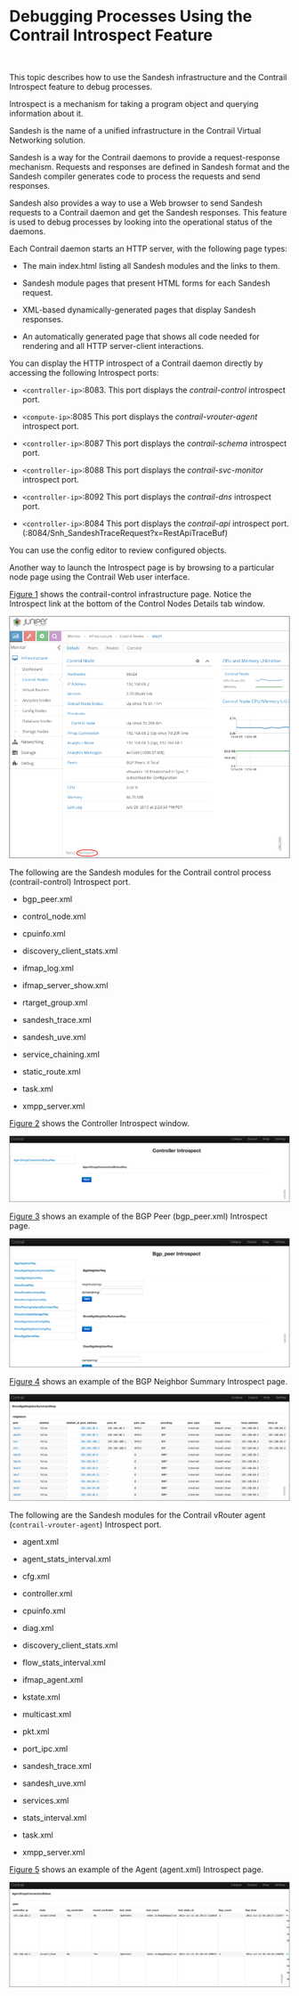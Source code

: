 # Debugging Processes Using the Contrail Introspect Feature

 

This topic describes how to use the Sandesh infrastructure and the
Contrail Introspect feature to debug processes.

Introspect is a mechanism for taking a program object and querying
information about it.

Sandesh is the name of a unified infrastructure in the Contrail Virtual
Networking solution.

Sandesh is a way for the Contrail daemons to provide a request-response
mechanism. Requests and responses are defined in Sandesh format and the
Sandesh compiler generates code to process the requests and send
responses.

Sandesh also provides a way to use a Web browser to send Sandesh
requests to a Contrail daemon and get the Sandesh responses. This
feature is used to debug processes by looking into the operational
status of the daemons.

Each Contrail daemon starts an HTTP server, with the following page
types:

-   The main index.html listing all Sandesh modules and the links to
    them.

-   Sandesh module pages that present HTML forms for each Sandesh
    request.

-   XML-based dynamically-generated pages that display Sandesh
    responses.

-   An automatically generated page that shows all code needed for
    rendering and all HTTP server-client interactions.

You can display the HTTP introspect of a Contrail daemon directly by
accessing the following Introspect ports:

-   `<controller-ip>`:8083. This port displays the *contrail-control*
    introspect port.

-   `<compute-ip>`:8085 This port displays the *contrail-vrouter-agent*
    introspect port.

-   `<controller-ip>`:8087 This port displays the *contrail-schema*
    introspect port.

-   `<controller-ip>`:8088 This port displays the *contrail-svc-monitor*
    introspect port.

-   `<controller-ip>`:8092 This port displays the *contrail-dns*
    introspect port.

-   `<controller-ip>`:8084 This port displays the *contrail-api*
    introspect port. (:8084/Snh\_SandeshTraceRequest?x=RestApiTraceBuf)

You can use the config editor to review configured objects.

Another way to launch the Introspect page is by browsing to a particular
node page using the Contrail Web user interface.

[Figure 1](introspect-process-debugging.html#con-node-detail-win) shows
the contrail-control infrastructure page. Notice the Introspect link at
the bottom of the Control Nodes Details tab window.

![Figure 1: Control Nodes Details Tab Window](images/s042485.png)

The following are the Sandesh modules for the Contrail control process
(contrail-control) Introspect port.

-   bgp\_peer.xml

-   control\_node.xml

-   cpuinfo.xml

-   discovery\_client\_stats.xml

-   ifmap\_log.xml

-   ifmap\_server\_show.xml

-   rtarget\_group.xml

-   sandesh\_trace.xml

-   sandesh\_uve.xml

-   service\_chaining.xml

-   static\_route.xml

-   task.xml

-   xmpp\_server.xml

[Figure 2](introspect-process-debugging.html#cont-intro-win) shows the
Controller Introspect window.

![Figure 2: Controller Introspect Window](images/s042488.png)

[Figure 3](introspect-process-debugging.html#bgp-peer-neigh-sum) shows
an example of the BGP Peer (bgp\_peer.xml) Introspect page.

![Figure 3: BGP Peer Introspect Page](images/s042486.png)

[Figure 4](introspect-process-debugging.html#bgp-neigh-sum) shows an
example of the BGP Neighbor Summary Introspect page.

![Figure 4: BGP Neighbor Summary Introspect Page](images/s042487.png)

The following are the Sandesh modules for the Contrail vRouter agent
(`contrail-vrouter-agent`) Introspect port.

-   agent.xml

-   agent\_stats\_interval.xml

-   cfg.xml

-   controller.xml

-   cpuinfo.xml

-   diag.xml

-   discovery\_client\_stats.xml

-   flow\_stats\_interval.xml

-   ifmap\_agent.xml

-   kstate.xml

-   multicast.xml

-   pkt.xml

-   port\_ipc.xml

-   sandesh\_trace.xml

-   sandesh\_uve.xml

-   services.xml

-   stats\_interval.xml

-   task.xml

-   xmpp\_server.xml

[Figure 5](introspect-process-debugging.html#agent-introspect) shows an
example of the Agent (agent.xml) Introspect page.

![Figure 5: Agent Introspect Page](images/s042489.png)

 
